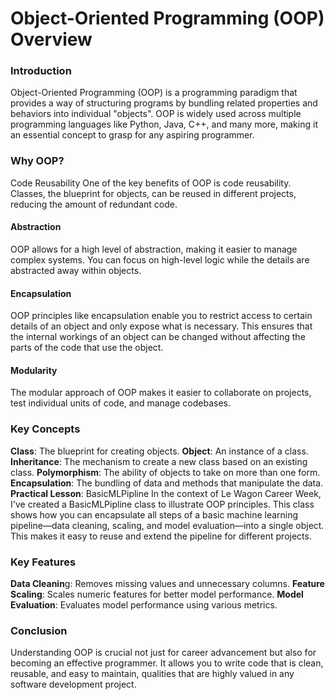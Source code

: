 # Object-Oriented Programming (OOP) Overview
### Introduction
Object-Oriented Programming (OOP) is a programming paradigm that provides a way of structuring programs by bundling related properties and behaviors into individual "objects". OOP is widely used across multiple programming languages like Python, Java, C++, and many more, making it an essential concept to grasp for any aspiring programmer.

### Why OOP?
Code Reusability
One of the key benefits of OOP is code reusability. Classes, the blueprint for objects, can be reused in different projects, reducing the amount of redundant code.

#### Abstraction
OOP allows for a high level of abstraction, making it easier to manage complex systems. You can focus on high-level logic while the details are abstracted away within objects.

#### Encapsulation
OOP principles like encapsulation enable you to restrict access to certain details of an object and only expose what is necessary. This ensures that the internal workings of an object can be changed without affecting the parts of the code that use the object.

#### Modularity
The modular approach of OOP makes it easier to collaborate on projects, test individual units of code, and manage codebases.

### Key Concepts
**Class**: The blueprint for creating objects.
**Object**: An instance of a class.
**Inheritance**: The mechanism to create a new class based on an existing class.
**Polymorphism**: The ability of objects to take on more than one form.
**Encapsulation**: The bundling of data and methods that manipulate the data.
**Practical Lesson**: BasicMLPipline
In the context of Le Wagon Career Week, I've created a BasicMLPipline class to illustrate OOP principles. This class shows how you can encapsulate all steps of a basic machine learning pipeline—data cleaning, scaling, and model evaluation—into a single object. This makes it easy to reuse and extend the pipeline for different projects.

### Key Features
**Data Cleanin**g: Removes missing values and unnecessary columns.
**Feature Scaling**: Scales numeric features for better model performance.
**Model Evaluation**: Evaluates model performance using various metrics.

### Conclusion
Understanding OOP is crucial not just for career advancement but also for becoming an effective programmer. It allows you to write code that is clean, reusable, and easy to maintain, qualities that are highly valued in any software development project.
